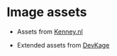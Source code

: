 # Image assets

- Assets from [Kenney.nl](https://kenney.nl/assets/simple-space)

- Extended assets from [DevKage](https://ufrshubham.itch.io/spacescape-extended-assets)

